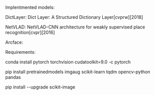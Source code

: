 Implentmented models:

DictLayer: Dict Layer: A Structured Dictionary Layer[cvprw][2018]

NetVLAD: NetVLAD-CNN architecture for weakly supervised place recognition[cvpr][2016]

Arcface:

Requirements:

conda install pytorch torchvision cudatoolkit=9.0 -c pytorch

pip install pretrainedmodels imgaug scikit-learn tqdm opencv-python pandas

pip install --upgrade scikit-image




